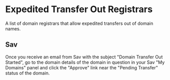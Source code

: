 # Expedited Transfer Out Registrars

A list of domain registrars that allow expedited transfers out of domain names.

## Sav

Once you receive an email from Sav with the subject "Domain Transfer Out Started", go to the domain details of the domain in question in your Sav "My Domains" panel and click the "Approve" link near the "Pending Transfer" status of the domain.
